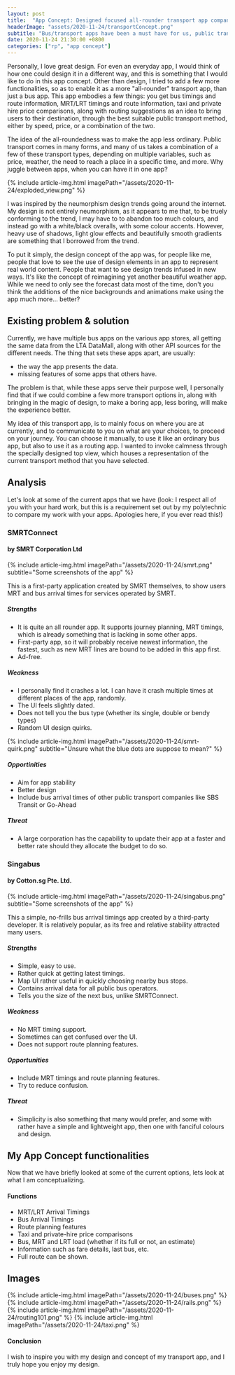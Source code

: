 ```yaml
---
layout: post
title:  "App Concept: Designed focused all-rounder transport app companion"
headerImage: "assets/2020-11-24/transportConcept.png"
subtitle: "Bus/transport apps have been a must have for us, public transport commuters in Singapore. What if, one takes the idea, and makes it... more aesthetically pleasing?"
date: 2020-11-24 21:30:00 +0800
categories: ["rp", "app concept"]
---
```


Personally, I love great design. For even an everyday app, I would think of how one could design it in a different way, and this is something that I would like to do in this app concept. Other than design, I tried to add a few more functionalities, so as to enable it as a more "all-rounder" transport app, than just a bus app. This app embodies a few things: you get bus timings and route information, MRT/LRT timings and route information, taxi and private hire price comparisons, along with routing suggestions as an idea to bring users to their destination, through the best suitable public transport method, either by speed, price, or a combination of the two.

The idea of the all-roundedness was to make the app less ordinary. Public transport comes in many forms, and many of us takes a combination of a few of these transport types, depending on multiple variables, such as price, weather, the need to reach a place in a specific time, and more. Why juggle between apps, when you can have it in one app?

{% include article-img.html imagePath="/assets/2020-11-24/exploded_view.png" %}

I was inspired by the neumorphism design trends going around the internet. My design is not entirely neumorphism, as it appears to me that, to be truely conforming to the trend, I may have to to abandon too much colours, and instead go with a white/black overalls, with some colour accents. However, heavy use of shadows, light glow effects and beautifully smooth gradients are something that I borrowed from the trend. 

To put it simply, the design concept of the app was, for people like me, people that love to see the use of design elements in an app to represent real world content. People that want to see design trends infused in new ways. It's like the concept of reimagining yet another beautiful weather app. While we need to only see the forecast data most of the time, don't you think the additions of the nice backgrounds and animations make using the app much more... better?

## Existing problem & solution

Currently, we have multiple bus apps on the various app stores, all getting the same data from the LTA DataMall, along with other API sources for the different needs. The thing that sets these apps apart, are usually:
- the way the app presents the data.
- missing features of some apps that others have.

The problem is that, while these apps serve their purpose well, I personally find that if we could combine a few more transport options in, along with bringing in the magic of design, to make a boring app, less boring, will make the experience better.

My idea of this transport app, is to mainly focus on where you are at currently, and to communicate to you on what are your choices, to proceed on your journey. You can choose it manually, to use it like an ordinary bus app, but also to use it as a routing app. I wanted to invoke calmness through the specially designed top view, which houses a representation of the current transport method that you have selected. 

## Analysis

Let's look at some of the current apps that we have (look: I respect all of you with your hard work, but this is a requirement set out by my polytechnic to compare my work with your apps. Apologies here, if you ever read this!)

### SMRTConnect
#### by SMRT Corporation Ltd
{% include article-img.html imagePath="/assets/2020-11-24/smrt.png" subtitle="Some screenshots of the app" %}

This is a first-party application created by SMRT themselves, to show users MRT and bus arrival times for services operated by SMRT. 

##### Strengths
- It is quite an all rounder app. It supports journey planning, MRT timings, which is already something that is lacking in some other apps.
- First-party app, so it will probably receive newest information, the fastest, such as new MRT lines are bound to be added in this app first.
- Ad-free.

##### Weakness
- I personally find it crashes a lot. I can have it crash multiple times at different places of the app, randomly.
- The UI feels slightly dated.
- Does not tell you the bus type (whether its single, double or bendy types)
- Random UI design quirks.

{% include article-img.html imagePath="/assets/2020-11-24/smrt-quirk.png" subtitle="Unsure what the blue dots are suppose to mean?" %}

##### Opportinities
- Aim for app stability
- Better design
- Include bus arrival times of other public transport companies like SBS Transit or Go-Ahead

##### Threat
- A large corporation has the capability to update their app at a faster and better rate should they allocate the budget to do so.

### Singabus
#### by Cotton.sg Pte. Ltd.
{% include article-img.html imagePath="/assets/2020-11-24/singabus.png" subtitle="Some screenshots of the app" %}

This a simple, no-frills bus arrival timings app created by a third-party developer. It is relatively popular, as its free and relative stability attracted many users.

##### Strengths
- Simple, easy to use.
- Rather quick at getting latest timings.
- Map UI rather useful in quickly choosing nearby bus stops.
- Contains arrival data for all public bus operators.
- Tells you the size of the next bus, unlike SMRTConnect.

##### Weakness
- No MRT timing support. 
- Sometimes can get confused over the UI.
- Does not support route planning features.

##### Opportunities
- Include MRT timings and route planning features.
- Try to reduce confusion.

##### Threat
- Simplicity is also something that many would prefer, and some with rather have a simple and lightweight app, then one with fanciful colours and design.

## My App Concept functionalities

Now that we have briefly looked at some of the current options, lets look at what I am conceptualizing. 

#### Functions
- MRT/LRT Arrival Timings
- Bus Arrival Timings
- Route planning features
- Taxi and private-hire price comparisons
- Bus, MRT and LRT load (whether if its full or not, an estimate)
- Information such as fare details, last bus, etc.
- Full route can be shown.

## Images
{% include article-img.html imagePath="/assets/2020-11-24/buses.png" %}
{% include article-img.html imagePath="/assets/2020-11-24/rails.png" %}
{% include article-img.html imagePath="/assets/2020-11-24/routing101.png" %}
{% include article-img.html imagePath="/assets/2020-11-24/taxi.png" %}

#### Conclusion
I wish to inspire you with my design and concept of my transport app, and I truly hope you enjoy my design.